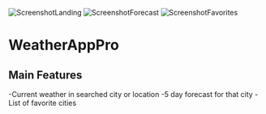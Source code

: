 ![ScreenshotLanding](https://github.com/flashyhuckle/WeatherAppPro/assets/66034170/072d761d-6121-49f8-85fc-da9486d445e9) ![ScreenshotForecast](https://github.com/flashyhuckle/WeatherAppPro/assets/66034170/ca58daf6-0d5e-4cec-8b12-fdb4280ae7e6) ![ScreenshotFavorites](https://github.com/flashyhuckle/WeatherAppPro/assets/66034170/ae74f751-a109-4e02-8b5e-e7449620815f)


# WeatherAppPro

## Main Features
-Current weather in searched city or location
-5 day forecast for that city
-List of favorite cities
